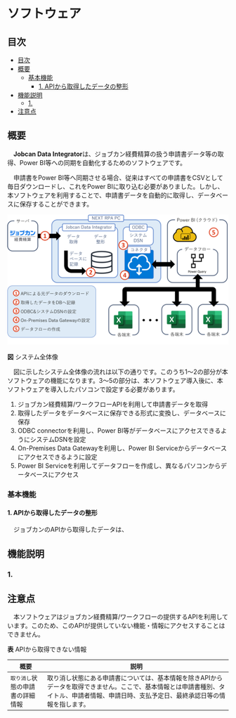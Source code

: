 # ソフトウェア

## 目次

- [目次](#目次)
- [概要](#概要)
  - [基本機能](#基本機能)
    - [1. APIから取得したデータの整形](#1-apiから取得したデータの整形)
- [機能説明](#機能説明)
  - [1.](#1)
- [注意点](#注意点)

## 概要

　**Jobcan Data Integrator**は、ジョブカン経費精算の扱う申請書データ等の取得、Power BI等への同期を自動化するためのソフトウェアです。

　申請書をPower BI等へ同期させる場合、従来はすべての申請書をCSVとして毎日ダウンロードし、これをPower BIに取り込む必要がありました。しかし、本ソフトウェアを利用することで、申請書データを自動的に取得し、データベースに保存することができます。

<img src="img/システム全体像.png" alt="システム全体像_ジョブカン経費精算と各PCのExcelの間を、本ソフトウェアが取り持つ">

**図** システム全体像

　図に示したシステム全体像の流れは以下の通りです。このうち1～2の部分が本ソフトウェアの機能になります。3～5の部分は、本ソフトウェア導入後に、本ソフトウェアを導入したパソコンで設定する必要があります。

1. ジョブカン経費精算/ワークフローAPIを利用して申請書データを取得
2. 取得したデータをデータベースに保存できる形式に変換し、データベースに保存
3. ODBC connectorを利用し、Power BI等がデータベースにアクセスできるようにシステムDSNを設定
4. On-Premises Data Gatewayを利用し、Power BI Serviceからデータベースにアクセスできるように設定
5. Power BI Serviceを利用してデータフローを作成し、異なるパソコンからデータベースにアクセス

### 基本機能

#### 1. APIから取得したデータの整形

　ジョブカンのAPIから取得したデータは、

## 機能説明

### 1. 

## 注意点

　本ソフトウェアはジョブカン経費精算/ワークフローの提供するAPIを利用しています。このため、このAPIが提供していない機能・情報にアクセスすることはできません。

**表** APIから取得できない情報

| 概要 | 説明 |
| --- | --- |
| `取り消し`状態の申請書の詳細情報 | 取り消し状態にある申請書については、基本情報を除きAPIからデータを取得できません。ここで、基本情報とは申請書種別、タイトル、申請者情報、申請日時、支払予定日、最終承認日等の情報を指します。 |
